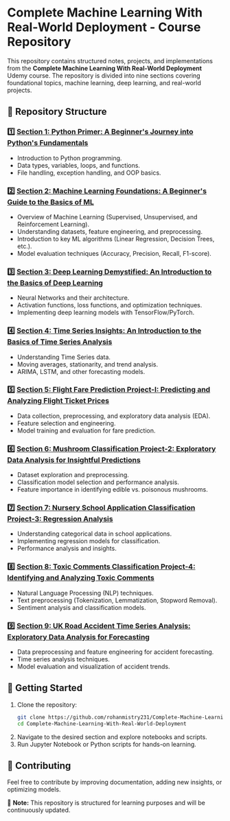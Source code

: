 # Complete Machine Learning With Real-World Deployment - Course Repository

This repository contains structured notes, projects, and implementations from the **Complete Machine Learning With Real-World Deployment** Udemy course. The repository is divided into nine sections covering foundational topics, machine learning, deep learning, and real-world projects.

## 📁 Repository Structure

### 1️⃣ [Section 1: Python Primer: A Beginner's Journey into Python's Fundamentals](./Section%201/README.md)
   - Introduction to Python programming.
   - Data types, variables, loops, and functions.
   - File handling, exception handling, and OOP basics.

### 2️⃣ [Section 2: Machine Learning Foundations: A Beginner's Guide to the Basics of ML](./Section%202/README.md)
   - Overview of Machine Learning (Supervised, Unsupervised, and Reinforcement Learning).
   - Understanding datasets, feature engineering, and preprocessing.
   - Introduction to key ML algorithms (Linear Regression, Decision Trees, etc.).
   - Model evaluation techniques (Accuracy, Precision, Recall, F1-score).

### 3️⃣ [Section 3: Deep Learning Demystified: An Introduction to the Basics of Deep Learning](./Section%203/README.md)
   - Neural Networks and their architecture.
   - Activation functions, loss functions, and optimization techniques.
   - Implementing deep learning models with TensorFlow/PyTorch.

### 4️⃣ [Section 4: Time Series Insights: An Introduction to the Basics of Time Series Analysis](./Section%204/README.md)
   - Understanding Time Series data.
   - Moving averages, stationarity, and trend analysis.
   - ARIMA, LSTM, and other forecasting models.

### 5️⃣ [Section 5: Flight Fare Prediction Project-I: Predicting and Analyzing Flight Ticket Prices](./Section%205/README.md)
   - Data collection, preprocessing, and exploratory data analysis (EDA).
   - Feature selection and engineering.
   - Model training and evaluation for fare prediction.

### 6️⃣ [Section 6: Mushroom Classification Project-2: Exploratory Data Analysis for Insightful Predictions](./Section%206/README.md)
   - Dataset exploration and preprocessing.
   - Classification model selection and performance analysis.
   - Feature importance in identifying edible vs. poisonous mushrooms.

### 7️⃣ [Section 7: Nursery School Application Classification Project-3: Regression Analysis](./Section%207/README.md)
   - Understanding categorical data in school applications.
   - Implementing regression models for classification.
   - Performance analysis and insights.

### 8️⃣ [Section 8: Toxic Comments Classification Project-4: Identifying and Analyzing Toxic Comments](./Section%208/README.md)
   - Natural Language Processing (NLP) techniques.
   - Text preprocessing (Tokenization, Lemmatization, Stopword Removal).
   - Sentiment analysis and classification models.

### 9️⃣ [Section 9: UK Road Accident Time Series Analysis: Exploratory Data Analysis for Forecasting](./Section%209/README.md)
   - Data preprocessing and feature engineering for accident forecasting.
   - Time series analysis techniques.
   - Model evaluation and visualization of accident trends.

## 🚀 Getting Started
1. Clone the repository:
   ```bash
   git clone https://github.com/rohanmistry231/Complete-Machine-Learning-With-Real-World-Deployment.git
   cd Complete-Machine-Learning-With-Real-World-Deployment
   ```
2. Navigate to the desired section and explore notebooks and scripts.
3. Run Jupyter Notebook or Python scripts for hands-on learning.

## 📌 Contributing
Feel free to contribute by improving documentation, adding new insights, or optimizing models.

📢 **Note:** This repository is structured for learning purposes and will be continuously updated.